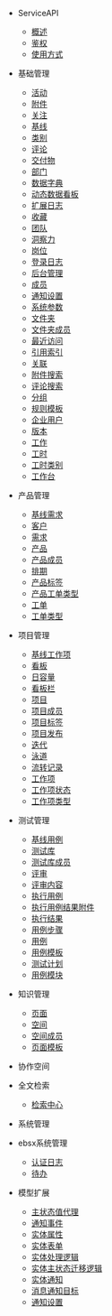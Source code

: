 * ServiceAPI
  * [概述](api/ServiceAPI/ServiceAPI#概述)
  * [鉴权](api/ServiceAPI/ServiceAPI#鉴权)
  * [使用方式](api/ServiceAPI/ServiceAPI#使用方式)

* 基础管理
  * [活动](api/ServiceAPI/deapi/activity#activity)
  * [附件](api/ServiceAPI/deapi/attachment#attachment)
  * [关注](api/ServiceAPI/deapi/attention#attention)
  * [基线](api/ServiceAPI/deapi/baseline#baseline)
  * [类别](api/ServiceAPI/deapi/category#category)
  * [评论](api/ServiceAPI/deapi/comment#comment)
  * [交付物](api/ServiceAPI/deapi/deliverable#deliverable)
  * [部门](api/ServiceAPI/deapi/department#department)
  * [数据字典](api/ServiceAPI/deapi/dictionary_data#dictionary_data)
  * [动态数据看板](api/ServiceAPI/deapi/dyna_dashboard#dyna_dashboard)
  * [扩展日志](api/ServiceAPI/deapi/extend_log#extend_log)
  * [收藏](api/ServiceAPI/deapi/favorite#favorite)
  * [团队](api/ServiceAPI/deapi/group#group)
  * [洞察力](api/ServiceAPI/deapi/insight#insight)
  * [岗位](api/ServiceAPI/deapi/job#job)
  * [登录日志](api/ServiceAPI/deapi/login_log#login_log)
  * [后台管理](api/ServiceAPI/deapi/management#management)
  * [成员](api/ServiceAPI/deapi/member#member)
  * [通知设置](api/ServiceAPI/deapi/notify_setting#notify_setting)
  * [系统参数](api/ServiceAPI/deapi/parameter#parameter)
  * [文件夹](api/ServiceAPI/deapi/portfolio#portfolio)
  * [文件夹成员](api/ServiceAPI/deapi/portfolio_member#portfolio_member)
  * [最近访问](api/ServiceAPI/deapi/recent#recent)
  * [引用索引](api/ServiceAPI/deapi/references_index#references_index)
  * [关联](api/ServiceAPI/deapi/relation#relation)
  * [附件搜索](api/ServiceAPI/deapi/search_attachment#search_attachment)
  * [评论搜索](api/ServiceAPI/deapi/search_comment#search_comment)
  * [分组](api/ServiceAPI/deapi/section#section)
  * [规则模板](api/ServiceAPI/deapi/template_flow#template_flow)
  * [企业用户](api/ServiceAPI/deapi/user#user)
  * [版本](api/ServiceAPI/deapi/version#version)
  * [工作](api/ServiceAPI/deapi/work#work)
  * [工时](api/ServiceAPI/deapi/workload#workload)
  * [工时类别](api/ServiceAPI/deapi/workload_type#workload_type)
  * [工作台](api/ServiceAPI/deapi/workspace#workspace)
* 产品管理
  * [基线需求](api/ServiceAPI/deapi/baseline_idea#baseline_idea)
  * [客户](api/ServiceAPI/deapi/customer#customer)
  * [需求](api/ServiceAPI/deapi/idea#idea)
  * [产品](api/ServiceAPI/deapi/product#product)
  * [产品成员](api/ServiceAPI/deapi/product_member#product_member)
  * [排期](api/ServiceAPI/deapi/product_plan#product_plan)
  * [产品标签](api/ServiceAPI/deapi/product_tag#product_tag)
  * [产品工单类型](api/ServiceAPI/deapi/product_ticket_type#product_ticket_type)
  * [工单](api/ServiceAPI/deapi/ticket#ticket)
  * [工单类型](api/ServiceAPI/deapi/ticket_type#ticket_type)
* 项目管理
  * [基线工作项](api/ServiceAPI/deapi/baseline_work_item#baseline_work_item)
  * [看板](api/ServiceAPI/deapi/board#board)
  * [日容量](api/ServiceAPI/deapi/day_capacity#day_capacity)
  * [看板栏](api/ServiceAPI/deapi/entry#entry)
  * [项目](api/ServiceAPI/deapi/project#project)
  * [项目成员](api/ServiceAPI/deapi/project_member#project_member)
  * [项目标签](api/ServiceAPI/deapi/project_tag#project_tag)
  * [项目发布](api/ServiceAPI/deapi/release#release)
  * [迭代](api/ServiceAPI/deapi/sprint#sprint)
  * [泳道](api/ServiceAPI/deapi/swimlane#swimlane)
  * [流转记录](api/ServiceAPI/deapi/transition_history#transition_history)
  * [工作项](api/ServiceAPI/deapi/work_item#work_item)
  * [工作项状态](api/ServiceAPI/deapi/work_item_state#work_item_state)
  * [工作项类型](api/ServiceAPI/deapi/work_item_type#work_item_type)
* 测试管理
  * [基线用例](api/ServiceAPI/deapi/baseline_test_case#baseline_test_case)
  * [测试库](api/ServiceAPI/deapi/library#library)
  * [测试库成员](api/ServiceAPI/deapi/library_member#library_member)
  * [评审](api/ServiceAPI/deapi/review#review)
  * [评审内容](api/ServiceAPI/deapi/review_content#review_content)
  * [执行用例](api/ServiceAPI/deapi/run#run)
  * [执行用例结果附件](api/ServiceAPI/deapi/run_attachment#run_attachment)
  * [执行结果](api/ServiceAPI/deapi/run_history#run_history)
  * [用例步骤](api/ServiceAPI/deapi/step#step)
  * [用例](api/ServiceAPI/deapi/test_case#test_case)
  * [用例模板](api/ServiceAPI/deapi/test_case_template#test_case_template)
  * [测试计划](api/ServiceAPI/deapi/test_plan#test_plan)
  * [用例模块](api/ServiceAPI/deapi/test_suite#test_suite)
* 知识管理
  * [页面](api/ServiceAPI/deapi/article_page#article_page)
  * [空间](api/ServiceAPI/deapi/space#space)
  * [空间成员](api/ServiceAPI/deapi/space_member#space_member)
  * [页面模板](api/ServiceAPI/deapi/stencil#stencil)
* 协作空间
* 全文检索
  * [检索中心](api/ServiceAPI/deapi/search_hub#search_hub)
* 系统管理
* ebsx系统管理
  * [认证日志](api/ServiceAPI/deapi/auth_log_admin#auth_log_admin)
  * [待办](api/ServiceAPI/deapi/SysTodo#SysTodo)
* 模型扩展
  * [主状态值代理](api/ServiceAPI/deapi/MSValueProxy#MSValueProxy)
  * [通知事件](api/ServiceAPI/deapi/notify_event#notify_event)
  * [实体属性](api/ServiceAPI/deapi/PSDEField#PSDEField)
  * [实体表单](api/ServiceAPI/deapi/PSDEForm#PSDEForm)
  * [实体处理逻辑](api/ServiceAPI/deapi/PSDELogic#PSDELogic)
  * [实体主状态迁移逻辑](api/ServiceAPI/deapi/PSDEMSLogic#PSDEMSLogic)
  * [实体通知](api/ServiceAPI/deapi/PSDENotify#PSDENotify)
  * [消息通知目标](api/ServiceAPI/deapi/PSDENotifyTarget#PSDENotifyTarget)
  * [通知设置](api/ServiceAPI/deapi/system_extension_notify_setting#system_extension_notify_setting)
